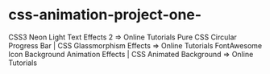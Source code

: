 # css-animation-project-one-
CSS3 Neon Light Text Effects 2 => Online Tutorials
Pure CSS Circular Progress Bar | CSS Glassmorphism Effects => Online Tutorials
FontAwesome Icon Background Animation Effects | CSS Animated Background => Online Tutorials

